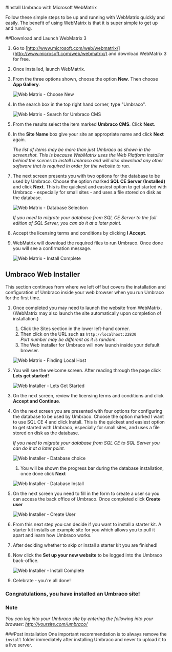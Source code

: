 #Install Umbraco with Microsoft WebMatrix

Follow these simple steps to be up and running with WebMatrix quickly and easily. The benefit of using WebMatrix is that it is super simple to get up and running.

##Download and Launch WebMatrix 3

1. Go to [http://www.microsoft.com/web/webmatrix/](http://www.microsoft.com/web/webmatrix/) and download WebMatrix 3 for free.

1. Once installed, launch WebMatrix.

1. From the three options shown, choose the option **New**. Then choose **App Gallery**.

	![Web Matrix - Choose New](images/WebMatrix/webmatrix3-start.PNG)

1. In the search box in the top right hand corner, type "Umbraco".

	![Web Matrix - Search for Umbraco CMS](images/WebMatrix/webmatrix-search.png)

1. From the results select the item marked **Umbraco CMS**. Click **Next**.

1. In the **Site Name** box give your site an appropriate name and click **Next** again.

	*The list of items may be more than just Umbraco as shown in the screenshot. This is because WebMatrix uses the Web Platform installer behind the scenes to install Umbraco and will also download any other software that is required in order for the website to run.*

1. The next screen presents you with two options for the database to be used by Umbraco. Choose the option marked **SQL CE Server (Installed)** and click **Next**. This is the quickest and easiest option to get started with Umbraco - especially for small sites - and uses a file stored on disk as the database.

	![Web Matrix - Database Selection](images/WebMatrix/webmatrix3-database.png)

	*If you need to migrate your database from SQL CE Server to the full edition of SQL Server, you can do it at a later point.*

1. Accept the licensing terms and conditions by clicking **I Accept**.

1. WebMatrix will download the required files to run Umbraco. Once done you will see a confirmation message.

	![Web Matrix - Install Complete](images/WebMatrix/webmatrix3-install-complete.png)

## Umbraco Web Installer
This section continues from where we left off but covers the installation and configuration of Umbraco inside your web browser when you run Umbraco for the first time.
	
1. Once completed you may need to launch the website from WebMatrix. (WebMatrix may also launch the site automatically upon completion of installation.)
	1. Click the Sites section in the lower left-hand corner.
	1. Then click on the URL such as `http://localhost:22830`<br/>*Port number may be different as it is random*.
	1. The Web installer for Umbraco will now launch inside your default browser.

	![Web Matrix - Finding Local Host](images/WebMatrix/webmatrix3-localhost.png)

1. You will see the welcome screen. After reading through the page click **Lets get started!**

	![Web Installer - Lets Get Started](images/WebMatrix/web-start.png)

1. On the next screen, review the licensing terms and conditions and click **Accept and Continue**.

1. On the next screen you are presented with four options for configuring the database to be used by Umbraco. Choose the option marked I want to use SQL CE 4 and click Install. This is the quickest and easiest option to get started with Umbraco, especially for small sites, and uses a file stored on disk as the database.

	*If you need to migrate your database from SQL CE to SQL Server you can do it at a later point.*

	![Web Installer - Database choice](images/WebMatrix/web-db-CE.png)

	1. You will be shown the progress bar during the database installation, once done click **Next**

	![Web Installer - Database Install](images/WebMatrix/web-db-install.png)

1. On the next screen you need to fill in the form to create a user so you can access the back office of Umbraco. Once completed click **Create user**

	![Web Installer - Create User](images/WebMatrix/web-user.png)

1.  From this next step you can decide if you want to install a starter kit. A starter kit installs an example site for you which allows you to pull it apart and learn how Umbraco works.

1. After deciding whether to skip or install a starter kit you are finished!

1. Now click the **Set up your new website** to be logged into the Umbraco back-office.

	![Web Installer - Install Complete](images/WebMatrix/web-finish.png)

1. Celebrate - you're all done!

### Congratulations, you have installed an Umbraco site!

### Note
*You can log into your Umbraco site by entering the following into your browser: http://yoursite.com/umbraco/*

###Post installation
One important recommendation is to always remove the `install` folder immediately after installing Umbraco and never to upload it to a live server.